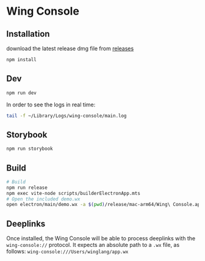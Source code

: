 # Wing Console

## Installation

download the latest release dmg file from [releases](https://github.com/winglang/console/releases)

```sh
npm install
```

## Dev

```sh
npm run dev
```

In order to see the logs in real time:

```sh
tail -f ~/Library/Logs/wing-console/main.log
```

## Storybook

```sh
npm run storybook
```

## Build

```sh
# Build
npm run release
npm exec vite-node scripts/builderElectronApp.mts
# Open the included demo.wx
open electron/main/demo.wx -a $(pwd)/release/mac-arm64/Wing\ Console.app
```

## Deeplinks

Once installed, the Wing Console will be able to process deeplinks with the `wing-console://` protocol. It expects an absolute path to a `.wx` file, as follows: `wing-console:///Users/winglang/app.wx`
